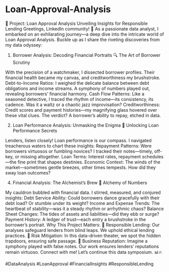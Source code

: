 # Loan-Approval-Analysis
🚀 Project: Loan Approval Analysis
Unveiling Insights for Responsible Lending
Greetings, LinkedIn community! 👋 As a passionate data analyst, I embarked on an exhilarating journey—a deep dive into the intricate world of Loan Approval Analysis. Buckle up as I share the riveting discoveries from my data odyssey:

1. Borrower Analysis: Decoding Financial Portraits
🔍 The Art of Borrower Scrutiny

With the precision of a watchmaker, I dissected borrower profiles. Their financial health became my canvas, and creditworthiness my brushstroke.
Debt-to-Income Ratios: I weighed the delicate balance between debt obligations and income streams. A symphony of numbers played out, revealing borrowers’ financial harmony.
Cash Flow Patterns: Like a seasoned detective, I traced the rhythm of income—its consistency, its cadence. Was it a waltz or a chaotic jazz improvisation?
Creditworthiness: Credit scores and payment histories—my magnifying glass hovered over these vital clues. The verdict? A borrower’s ability to repay, etched in data.

2. Loan Performance Analysis: Unmasking the Enigma
🔑 Unlocking Loan Performance Secrets

Lenders, listen closely! Loan performance is our compass. I navigated treacherous waters to chart these insights:
Repayment Patterns: Were borrowers virtuosos or fumbling novices? I tracked their notes—timely, off-key, or missing altogether.
Loan Terms: Interest rates, repayment schedules—the fine print that shapes destinies.
Economic Context: The winds of the market—sometimes gentle breezes, other times tempests. How did they sway loan outcomes?

4. Financial Analysis: The Alchemist’s Brew
🔮 Alchemy of Numbers

My cauldron bubbled with financial data. I stirred, measured, and conjured insights:
Debt Service Ability: Could borrowers dance gracefully with their debt load? Or stumble under its weight?
Income and Expense Trends: The heartbeat of stability—was it a steady rhythm or arrhythmic chaos?
Balance Sheet Changes: The tides of assets and liabilities—did they ebb or surge?
Payment History: A ledger of trust—each entry a brushstroke in the borrower’s portrait.
Why This Project Matters:
🌟 Responsible Lending: Our analyses safeguard lenders from blind leaps. We uphold ethical lending practices. 🌟 Risk Mitigation: In this data-driven theater, we spot the hidden trapdoors, ensuring safe passage. 🌟 Business Reputation: Imagine a symphony played with false notes. Our work ensures lenders’ reputations remain virtuoso.
Connect with me! Let’s continue this data symposium. 📊🔥

#DataAnalysis #LoanApproval #FinancialInsights #ResponsibleLending
